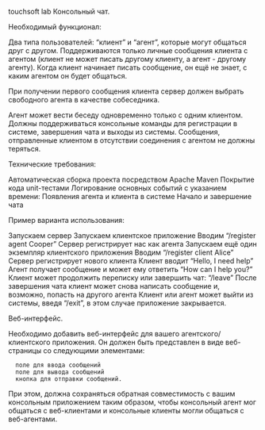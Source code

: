 touchsoft lab
Консольный чат.

Необходимый функционал:

   Два типа пользователей: “клиент” и “агент”, которые могут общаться друг с другом.
   Поддерживаются только личные сообщения клиента с агентом (клиент не может писать другому клиенту, а агент - другому агенту).
   Когда клиент начинает писать сообщение, он ещё не знает, с каким агентом он будет общаться.

   При получении первого сообщения клиента сервер должен выбрать свободного агента в качестве собеседника.

   Агент может вести беседу одновременно только с одним клиентом.
   Должны поддерживаться консольные команды для регистрации в системе, завершения чата и выходы из системы.
   Сообщения, отправленные клиентом в отсутствии соединения с агентом не должны теряться.


Технические требования:

   Автоматическая сборка проекта посредством Apache Maven
   Покрытие кода unit-тестами
   Логирование основных событий с указанием времени:
    Появления агента и клиента в системе
    Начало и завершение чата


Пример варианта использования:

   Запускаем сервер
   Запускаем клиентское приложение
   Вводим “/register agent Cooper”
   Сервер регистрирует нас как агента
   Запускаем ещё один экземпляр клиентского приложения
   Вводим “/register client Alice”
   Сервер регистрирует нового клиента
   Клиент вводит “Hello, I need help”
   Агент получает сообщение и может ему ответить “How can I help you?”
   Клиент может продолжить переписку или завершить чат: “/leave”
   После завершения чата клиент может снова написать сообщение и, возможно, попасть на другого агента
   Клиент или агент может выйти из системы, введя “/exit”, в этом случае приложение закрывается.

   Веб-интерфейс.

   Необходимо добавить веб-интерфейс для вашего агентского/клиентского приложения. Он должен быть представлен в виде веб-страницы со следующими элементами:

      поле для ввода сообщений
      поле для вывода сообщений
      кнопка для отправки сообщений.


   При этом, должна сохраняться обратная совместимость с вашим консольным приложением таким образом, чтобы консольный агент мог общаться с веб-клиентами и консольные клиенты могли общаться с веб-агентами.

